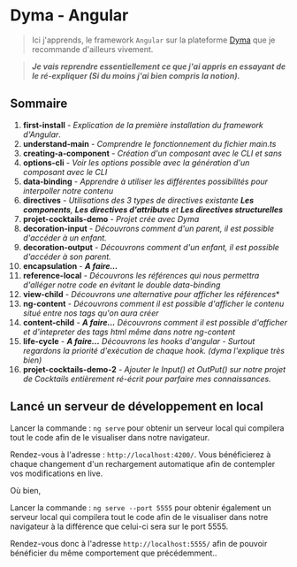# Dyma - Angular
> Ici j'apprends, le framework `Angular` sur la plateforme [Dyma](https://dyma.fr) que je recommande d'ailleurs vivement.

> ***Je vais reprendre essentiellement ce que j'ai appris en essayant de le ré-expliquer (Si du moins j'ai bien compris la notion).***

## Sommaire
1. **first-install** - *Explication de la première installation du framework d'Angular*.
2. **understand-main** - *Comprendre le fonctionnement du fichier main.ts*
3. **creating-a-component** - *Création d'un composant avec le CLI et sans*
4. **options-cli** - *Voir les options possible avec la génération d'un composant avec le CLI*
5. **data-binding** - *Apprendre à utiliser les différentes possibilités pour interpoller notre contenu*
6. **directives** - *Utilisations des 3 types de directives existante **Les components**, **Les directives d'attributs** et **Les directives structurelles***
7. **projet-cocktails-demo** - *Projet crée avec Dyma*
8. **decoration-input** - *Découvrons comment d'un parent, il est possible d'accéder à un enfant.*
9. **decoration-output** - *Découvrons comment d'un enfant, il est possible d'accéder à son parent.*
9. **encapsulation** - ***A faire...***
10. **reference-local** - *Découvrons les références qui nous permettra d'alléger notre code en évitant le double data-binding*
11. **view-child** - *Découvrons une alternative pour afficher les références**
12. **ng-content** - *Découvrons comment il est possible d'afficher le contenu situé entre nos tags qu'on aura créer*
13. **content-child** - ***A faire...*** *Découvrons comment il est possible d'afficher et d'intepreter des tags html même dans notre ng-content*
14. **life-cycle** - ***A faire...*** *Découvrons les hooks d'angular - Surtout regardons la priorité d'exécution de chaque hook. (dyma l'explique très bien)*
15. **projet-cocktails-demo-2** - *Ajouter le Input() et OutPut() sur notre projet de Cocktails entièrement ré-écrit pour parfaire mes connaissances.*

## Lancé un serveur de développement en local

Lancer la commande : ``` ng serve ``` pour obtenir un serveur local qui compilera tout le code afin de le visualiser dans notre navigateur. 

Rendez-vous à l'adresse : `http://localhost:4200/`. Vous bénéficierez à chaque changement d'un rechargement automatique afin de contempler vos modifications en live.

Où bien, 

Lancer la commande : ``` ng serve --port 5555 ``` pour obtenir également un serveur local qui compilera tout le code afin de le visualiser dans notre navigateur à la différence que celui-ci sera sur le port 5555. 

Rendez-vous donc à l'adresse `http://localhost:5555/` afin de pouvoir bénéficier du même comportement que précédemment..